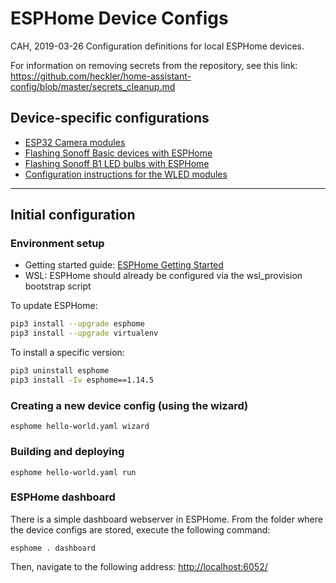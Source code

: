 # ESPHome Device Configs

CAH, 2019-03-26 Configuration definitions for local ESPHome devices.

For information on removing secrets from the repository, see this link: <https://github.com/heckler/home-assistant-config/blob/master/secrets_cleanup.md>

## Device-specific configurations

- [ESP32 Camera modules](docs/esp32cam.md)
- [Flashing Sonoff Basic devices with ESPHome](docs/flashing_sonoff_basic.md)
- [Flashing Sonoff B1 LED bulbs with ESPHome](docs/flashing_sonoff_b1.md)
- [Configuration instructions for the WLED modules](docs/wled_modules.md)

------------------------------------------------------------------------------------------------

## Initial configuration

### Environment setup

- Getting started guide: [ESPHome Getting Started](https://esphome.io/guides/getting_started_command_line.html)
- WSL: ESPHome should already be configured via the wsl_provision bootstrap script

To update ESPHome:

```bash
pip3 install --upgrade esphome
pip3 install --upgrade virtualenv
```

To install a specific version:

```bash
pip3 uninstall esphome
pip3 install -Iv esphome==1.14.5
```

### Creating a new device config (using the wizard)

`esphome hello-world.yaml wizard`

### Building and deploying

`esphome hello-world.yaml run`

### ESPHome dashboard

There is a simple dashboard webserver in ESPHome.  From the folder where the device configs are stored, execute the following command:

`esphome . dashboard`

Then, navigate to the following address: [http://localhost:6052/](http://localhost:6052/)
